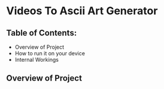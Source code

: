 # Videos To Ascii Art Generator

## Table of Contents: 
* Overview of Project
* How to run it on your device
* Internal Workings

## Overview of Project
